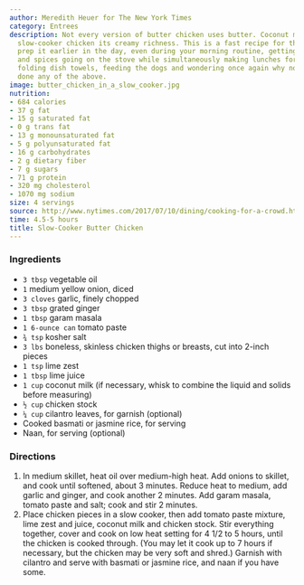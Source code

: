 ```yaml
---
author: Meredith Heuer for The New York Times
category: Entrees
description: Not every version of butter chicken uses butter. Coconut milk gives this
  slow-cooker chicken its creamy richness. This is a fast recipe for the cook. Just
  prep it earlier in the day, even during your morning routine, getting your onion
  and spices going on the stove while simultaneously making lunches for grumpy children,
  folding dish towels, feeding the dogs and wondering once again why no one else has
  done any of the above.
image: butter_chicken_in_a_slow_cooker.jpg
nutrition:
- 684 calories
- 37 g fat
- 15 g saturated fat
- 0 g trans fat
- 13 g monounsaturated fat
- 5 g polyunsaturated fat
- 16 g carbohydrates
- 2 g dietary fiber
- 7 g sugars
- 71 g protein
- 320 mg cholesterol
- 1070 mg sodium
size: 4 servings
source: http://www.nytimes.com/2017/07/10/dining/cooking-for-a-crowd.html
time: 4.5-5 hours
title: Slow-Cooker Butter Chicken
---
```

### Ingredients

* `3 tbsp` vegetable oil
* `1` medium yellow onion, diced
* `3 cloves` garlic, finely chopped
* `3 tbsp` grated ginger
* `1 tbsp` garam masala
* `1 6-ounce can` tomato paste
* `¾ tsp` kosher salt
* `3 lbs` boneless, skinless chicken thighs or breasts, cut into 2-inch pieces
* `1 tsp` lime zest
* `1 tbsp` lime juice
* `1 cup` coconut milk (if necessary, whisk to combine the liquid and solids before measuring)
* `½ cup` chicken stock
* `¼ cup` cilantro leaves, for garnish (optional)
* Cooked basmati or jasmine rice, for serving
* Naan, for serving (optional)

### Directions

1. In medium skillet, heat oil over medium-high heat. Add onions to skillet, and cook until softened, about 3 minutes. Reduce heat to medium, add garlic and ginger, and cook another 2 minutes. Add garam masala, tomato paste and salt; cook and stir 2 minutes.
2. Place chicken pieces in a slow cooker, then add tomato paste mixture, lime zest and juice, coconut milk and chicken stock. Stir everything together, cover and cook on low heat setting for 4 1/2 to 5 hours, until the chicken is cooked through. (You may let it cook up to 7 hours if necessary, but the chicken may be very soft and shred.) Garnish with cilantro and serve with basmati or jasmine rice, and naan if you have some.